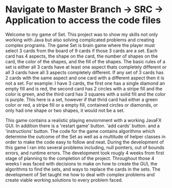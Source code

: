 # Navigate to Master Branch -> SRC -> Application to access the code files

Welcome to my game of Set. This project was to show my skills not only working with Java but also solving complicated problems and creating complex programs. The game Set is  brain game where the player must select 3 cards from the board of 9 cards if those 3 cards are a set. Each card has 4 aspects, the shape on the card, the number of shapes on the card, the color of the shapes, and the fill of the shapes. The basic rules of a set is either all 3 cards have at least one aspect thats completely different or all 3 cards have all 3 aspects completely different. If any set of 3 cards has 2 cards with the same aspect and one card with a different aspect then it is not a set. For example: I have 3 cards, the first one has a single diamond an empty fill and is red, the second card has 2 circles with a stripe fill and the color is green, and the third card has 3 squares with a solid fill and the color is purple. This here is a set, however if that thrid card had either a green color or red, a stripe fill or a empty fill, contained circles or diamonds, or only had one shape or two shapes, it would not be a set. 

This game contains a realistic playing enviornment with a working JavaFX GUI. In addition there is a 'restart game' button. 'add cards' button. and a 'instructions' button. The code for the game contains algorithms which determine the outcome of the Set as well as a multitude of helper classes in order to make the code easy to follow and neat. During the development of this game I ran into several problems including, null pointers, out of bounds errors, and runtime errors. The development took rougly 4 weeks from first stage of planning to the completion of the project. Throughout those 4 weeks I was faced with decisions to make on how to create the GUI, the algorithms to find the sets, and ways to replace the cards in the sets. The development of Set taught me how to deal with complex problems and create viable working solutions to every problem faced.
